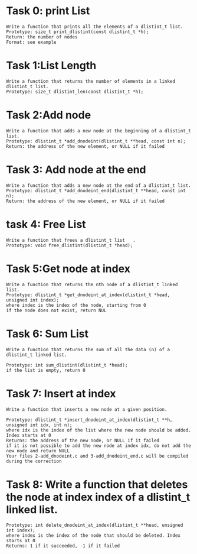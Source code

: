 # Task 0: print List  
    Write a function that prints all the elements of a dlistint_t list.
    Prototype: size_t print_dlistint(const dlistint_t *h);
    Return: the number of nodes
    Format: see example
# Task 1:List Length
    Write a function that returns the number of elements in a linked dlistint_t list.
    Prototype: size_t dlistint_len(const dlistint_t *h);
# Task 2:Add node
    Write a function that adds a new node at the beginning of a dlistint_t list.
    Prototype: dlistint_t *add_dnodeint(dlistint_t **head, const int n);
    Return: the address of the new element, or NULL if it failed
# Task 3: Add node at the end
    Write a function that adds a new node at the end of a dlistint_t list.
    Prototype: dlistint_t *add_dnodeint_end(dlistint_t **head, const int n);
    Return: the address of the new element, or NULL if it failed
# task 4: Free List
    Write a function that frees a dlistint_t list   .
    Prototype: void free_dlistint(dlistint_t *head);
# Task 5:Get node at index
    Write a function that returns the nth node of a dlistint_t linked list.
    Prototype: dlistint_t *get_dnodeint_at_index(dlistint_t *head, unsigned int index);
    where index is the index of the node, starting from 0
    if the node does not exist, return NUL
# Task 6: Sum List
    Write a function that returns the sum of all the data (n) of a dlistint_t linked list.

    Prototype: int sum_dlistint(dlistint_t *head);
    if the list is empty, return 0
# Task 7: Insert at index
    Write a function that inserts a new node at a given position.

    Prototype: dlistint_t *insert_dnodeint_at_index(dlistint_t **h, unsigned int idx, int n);
    where idx is the index of the list where the new node should be added. Index starts at 0
    Returns: the address of the new node, or NULL if it failed
    if it is not possible to add the new node at index idx, do not add the new node and return NULL
    Your files 2-add_dnodeint.c and 3-add_dnodeint_end.c will be compiled during the correction
# Task 8: Write a function that deletes the node at index index of a dlistint_t linked list.
    Prototype: int delete_dnodeint_at_index(dlistint_t **head, unsigned int index);
    where index is the index of the node that should be deleted. Index starts at 0
    Returns: 1 if it succeeded, -1 if it failed